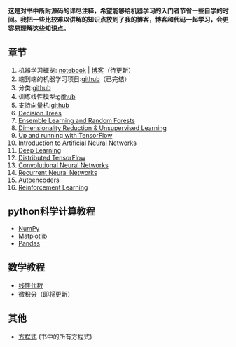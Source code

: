 #### 这是对书中所附源码的详尽注释，希望能够给机器学习的入门者节省一些自学的时间。我把一些比较难以讲解的知识点放到了我的博客，博客和代码一起学习，会更容易理解这些知识点。
## 章节
1. 机器学习概览: [notebook](01_the_machine_learning_landscape.ipynb) | [博客]()（待更新）
2. 端到端的机器学习项目:[github](02_end_to_end_machine_learning_project.ipynb)（已完结）
3. 分类:[github](03_classification.ipynb)
4. 训练线性模型:[github](04_training_linear_models.ipynb)
5. 支持向量机:[github](05_support_vector_machines.ipynb)
6. [Decision Trees](06_decision_trees.ipynb)
7. [Ensemble Learning and Random Forests](07_ensemble_learning_and_random_forests.ipynb)
8. [Dimensionality Reduction & Unsupervised Learning](08_dimensionality_reduction.ipynb)
9. [Up and running with TensorFlow](09_up_and_running_with_tensorflow.ipynb)
10. [Introduction to Artificial Neural Networks](10_introduction_to_artificial_neural_networks.ipynb)
11. [Deep Learning](11_deep_learning.ipynb)
12. [Distributed TensorFlow](12_distributed_tensorflow.ipynb)
13. [Convolutional Neural Networks](13_convolutional_neural_networks.ipynb)
14. [Recurrent Neural Networks](14_recurrent_neural_networks.ipynb)
15. [Autoencoders](15_autoencoders.ipynb)
16. [Reinforcement Learning](16_reinforcement_learning.ipynb)

## python科学计算教程
* [NumPy](tools_numpy.ipynb)
* [Matplotlib](tools_matplotlib.ipynb)
* [Pandas](tools_pandas.ipynb)

## 数学教程
* [线性代数](math_linear_algebra.ipynb)
* 微积分（即将更新）

## 其他
* [方程式](book_equations.ipynb) (书中的所有方程式)
